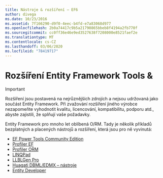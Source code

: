 ```yaml
---
title: Nástroje & rozšíření – EF6
author: divega
ms.date: 10/23/2016
ms.assetid: 7f166290-d9f0-4eec-b4fd-e7a83068d977
ms.openlocfilehash: 2b0a74417c9b5a21790865bbeb8f4194a2fb770f
ms.sourcegitcommit: cc0ff36e46e9ed3527638f7208000e8521faef2e
ms.translationtype: MT
ms.contentlocale: cs-CZ
ms.lasthandoff: 03/06/2020
ms.locfileid: "78419717"
---
```

# <a name="entity-framework-tools--extensions"></a>Rozšíření Entity Framework Tools &
> [!IMPORTANT]  
> Rozšíření jsou postavená na nejrůznějších zdrojích a nejsou udržovaná jako součást Entity Framework. Při zvažování rozšíření jiného výrobce nezapomeňte vyhodnotit kvalitu, licencování, kompatibilitu, podporu atd., abyste zajistili, že splňují vaše požadavky.

Entity Framework pro mnoho let oblíbená O/RM. Tady je několik příkladů bezplatných a placených nástrojů a rozšíření, která jsou pro ně vyvinutá:    

- [EF Power Tools Community Edition](https://marketplace.visualstudio.com/items?itemName=ErikEJ.EntityFramework6PowerToolsCommunityEdition)
- [Profiler EF](https://efprof.com)  
- [Profiler ORM](https://www.ormprofiler.com)  
- [LINQPad](https://www.linqpad.net)  
- [LLBLGen Pro](https://www.llblgen.com)  
- [Huagati DBML/EDMX – nástroje](https://www.huagati.com/dbmltools)  
- [Entity Developer](https://www.devart.com/entitydeveloper)  
